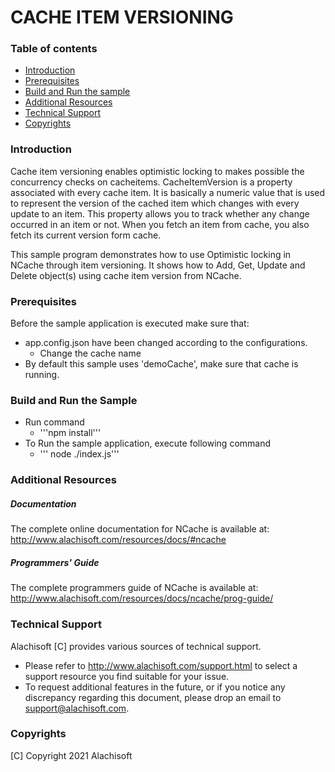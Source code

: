 # CACHE ITEM VERSIONING

### Table of contents

* [Introduction](#introduction)
* [Prerequisites](#prerequisites)
* [Build and Run the sample](#build-and-run-the-sample)
* [Additional Resources](#additional-resources)
* [Technical Support](#technical-support)
* [Copyrights](#copyrights)

### Introduction

Cache item versioning enables optimistic locking to makes possible the concurrency checks on cacheitems. 
CacheItemVersion is a property associated with every cache item. It is basically a numeric value that is 
used to represent the version of the cached item which changes with every update to an item. This property 
allows you to track whether any change occurred in an item or not. When you fetch an item from cache, you also 
fetch its current version form cache.

This sample program demonstrates how to use Optimistic locking in NCache through item versioning. 
It shows how to Add, Get, Update and Delete object(s) using cache item version from NCache.

### Prerequisites

Before the sample application is executed make sure that:

- app.config.json have been changed according to the configurations. 
	- Change the cache name
- By default this sample uses 'demoCache', make sure that cache is running. 

### Build and Run the Sample

- Run command 
	- '''npm install'''
- To Run the sample application, execute following command
	- ''' node ./index.js''' 

### Additional Resources

##### Documentation
The complete online documentation for NCache is available at:
http://www.alachisoft.com/resources/docs/#ncache

##### Programmers' Guide
The complete programmers guide of NCache is available at:
http://www.alachisoft.com/resources/docs/ncache/prog-guide/

### Technical Support

Alachisoft [C] provides various sources of technical support. 

- Please refer to http://www.alachisoft.com/support.html to select a support resource you find suitable for your issue.
- To request additional features in the future, or if you notice any discrepancy regarding this document, please drop an email to [support@alachisoft.com](mailto:support@alachisoft.com).

### Copyrights

[C] Copyright 2021 Alachisoft 